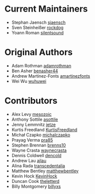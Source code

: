 # Current Maintainers
* Stephan Jaensch [sjaensch](https://github.com/sjaensch)
* Sven Steinheißer [rockdog](https://github.com/rockdog)
* Yoann Roman [silentsound](https://github.com/silentsound)

# Original Authors
* Adam Rothman [adamrothman](https://github.com/adamrothman)
* Ben Asher [benasher44](https://github.com/benasher44)
* Andrew Martinez-Fonts [amartinezfonts](https://github.com/amartinezfonts)
* Wei Wu [wuhuwei](https://github.com/wuhuwei)

# Contributors
* Alex Levy [mesozoic](https://github.com/mesozoic)
* Anthony Sottile [asottile](https://github.com/asottile)
* Jenny Lemmnitz [jetze](https://github.com/jetze)
* Kurtis Freedland [KurtisFreedland](https://github.com/KurtisFreedland)
* Michał Czapko [michalczapko](https://github.com/michalczapko)
* Prayag Verma [pra85](https://github.com/pra85)
* Stephen Brennan [brenns10](https://github.com/brenns10)
* Wayne Crasta [waynecrasta](https://github.com/waynecrasta)
* Dennis Coldwell [dencold](https://github.com/dencold)
* Andrew Lau [ajlau](https://github.com/ajlau)
* Alina Rada [transcedentalia](https://github.com/transcedentalia)
* Matthew Bentley [matthewbentley](https://github.com/matthewbentley)
* Kevin Hock [KevinHock](https://github.com/KevinHock)
* Duncan Cook [theletterd](https://github.com/theletterd)
* Billy Montgomery [billyxs](https://github.com/billyxs)